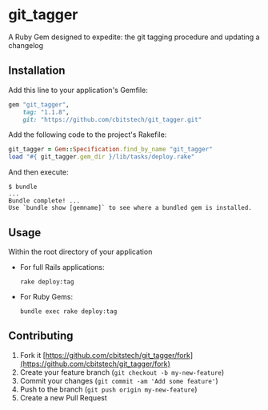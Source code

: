 # git_tagger

A Ruby Gem designed to expedite: the git tagging procedure and updating a changelog

## Installation

Add this line to your application's Gemfile:

```ruby
gem "git_tagger",
    tag: "1.1.8",
    git: "https://github.com/cbitstech/git_tagger.git"
```

Add the following code to the project's Rakefile:

```ruby
git_tagger = Gem::Specification.find_by_name "git_tagger"
load "#{ git_tagger.gem_dir }/lib/tasks/deploy.rake"
```

And then execute:

```
$ bundle
...
Bundle complete! ...
Use `bundle show [gemname]` to see where a bundled gem is installed.
```

## Usage

Within the root directory of your application

- For full Rails applications:

    `rake deploy:tag`

- For Ruby Gems:

    `bundle exec rake deploy:tag`

## Contributing

1. Fork it [https://github.com/cbitstech/git_tagger/fork](https://github.com/cbitstech/git_tagger/fork)
1. Create your feature branch (`git checkout -b my-new-feature`)
1. Commit your changes (`git commit -am 'Add some feature'`)
1. Push to the branch (`git push origin my-new-feature`)
1. Create a new Pull Request
